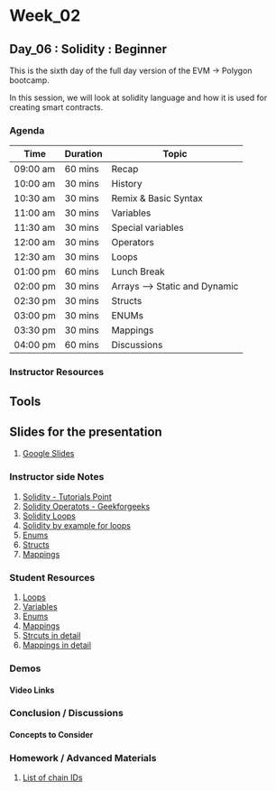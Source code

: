 # Week_02
## Day_06 : Solidity : Beginner

This is the sixth day of the full day version of the EVM → Polygon bootcamp.

In this session, we will look at solidity language and how it is used for creating smart contracts.
### Agenda

| Time | Duration | Topic |
| --- | --- | --- |
| 09:00 am | 60 mins | Recap | 
| 10:00 am | 30 mins | History | 
| 10:30 am | 30 mins | Remix & Basic Syntax | 
| 11:00 am | 30 mins | Variables |
| 11:30 am | 30 mins | Special variables |
| 12:00 am | 30 mins | Operators |
| 12:30 am | 30 mins | Loops |
| 01:00 pm | 60 mins | Lunch Break |
| 02:00 pm | 30 mins | Arrays --> Static and Dynamic |
| 02:30 pm | 30 mins | Structs |
| 03:00 pm | 30 mins | ENUMs |
| 03:30 pm | 30 mins | Mappings |
| 04:00 pm | 60 mins | Discussions |

### Instructor Resources

## Tools


## Slides for the presentation
1. [Google Slides](https://docs.google.com/presentation/d/1cSOx97EMbMmX8X_9bbIdxkVhV9OoGXgip8-HOkmfI7Y/edit?usp=sharing)

### Instructor side Notes
1. [Solidity - Tutorials Point](https://www.tutorialspoint.com/solidity/index.htm)
2. [Solidity Operatots - Geekforgeeks](https://www.geeksforgeeks.org/solidity-operators/?ref=lbp)
3. [Solidity Loops](https://www.geeksforgeeks.org/solidity-while-do-while-and-for-loop/?ref=lbp)
4. [Solidity by example for loops](https://solidity-by-example.org/loop/)
5. [Enums](https://www.educative.io/answers/what-are-enums-in-solidity)
6. [Structs](https://www.tutorialspoint.com/solidity/solidity_structs.htm)
7. [Mappings](https://www.tutorialspoint.com/solidity/solidity_mappings.htm)



### Student Resources

1. [Loops](https://www.educative.io/answers/what-are-loops-in-solidity)
2. [Variables](https://cryptomarketpool.com/variables-in-solidity-smart-contracts/)
3. [Enums](https://cryptomarketpool.com/enum-in-solidity-smart-contracts/)
4. [Mappings](https://www.geeksforgeeks.org/solidity-mappings/?ref=lbp)
5. [Strcuts in detail](https://www.w3schools.io/blockchain/solidity-struct-type/)
6. [Mappings in detail](https://hackernoon.com/how-to-create-a-mapping-in-solidity-u6p34k1)


### Demos

#### Video Links




### Conclusion / Discussions


#### Concepts to Consider


### Homework / Advanced Materials
1. [List of chain IDs](https://github.com/DefiLlama/chainlist/blob/main/constants/extraRpcs.json)




